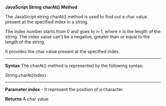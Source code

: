 **JavaScript String charAt() Method**

The JavaScript string charAt() method is used to find out a char value present at the specified index in a string.

The index number starts from 0 and goes to n-1, where n is the length of the string. The index value can't be a negative, greater than or equal to the length of the string.

It provides the char value present at the specified index.

-----------------------------

**Syntax**
The charAt() method is represented by the following syntax:

String.charAt(index)  

------------------------------

**Parameter**
**index** - It represent the position of a character.

**Returns**
A char value
